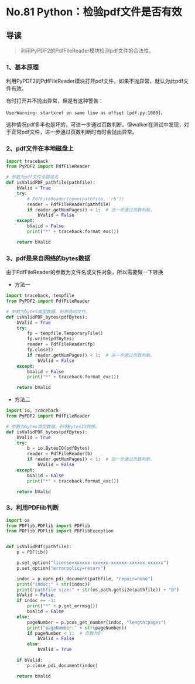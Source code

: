 # No.81 Python：检验pdf文件是否有效

## 导读

> 利用PyPDF2的PdfFileReader模块检测pdf文件的合法性。

### 1、基本原理

利用PyPDF2的PdfFileReader模块打开pdf文件，如果不抛异常，就认为此pdf文件有效。

有时打开并不抛出异常，但是有这种警告：

```shell
UserWarning: startxref on same line as offset [pdf.py:1680]。
```

这种情况pdf多半也是坏的，可进一步通过页数判断。但walker在测试中发现，对于正常pdf文件，进一步通过页数判断时有时会抛出异常。

### 2、pdf文件在本地磁盘上

```python
import traceback
from PyPDF2 import PdfFileReader

# 参数为pdf文件全路径名
def isValidPDF_pathfile(pathfile):
    bValid = True
    try:
        # PdfFileReader(open(pathfile, 'rb'))
        reader = PdfFileReader(pathfile)
        if reader.getNumPages() < 1:  # 进一步通过页数判断。
            bValid = False
    except:
        bValid = False
        print("*" + traceback.format_exc())

    return bValid

```

### 3、pdf是来自网络的bytes数据

由于PdfFileReader的参数为文件名或文件对象，所以需要做一下转换

- 方法一

```python
import traceback, tempfile
from PyPDF2 import PdfFileReader

# 参数为bytes类型数据。利用临时文件。
def isValidPDF_bytes(pdfBytes):
    bValid = True
    try:
        fp = tempfile.TemporaryFile()
        fp.write(pdfBytes)
        reader = PdfFileReader(fp)
        fp.close()
        if reader.getNumPages() < 1:  # 进一步通过页数判断。
            bValid = False
    except:
        bValid = False
        print("*" + traceback.format_exc())

    return bValid

```

- 方法二

```python
import io, traceback
from PyPDF2 import PdfFileReader

# 参数为bytes类型数据。利用BytesIO转换。
def isValidPDF_bytes(pdfBytes):
    bValid = True
    try:
        b = io.BytesIO(pdfBytes)
        reader = PdfFileReader(b)
        if reader.getNumPages() < 1:  # 进一步通过页数判断。
            bValid = False
    except:
        bValid = False
        print("*" + traceback.format_exc())

    return bValid

```

### 3、利用PDFlib判断

```python
import os
from PDFlib.PDFlib import PDFlib
from PDFlib.PDFlib import PDFlibException


def isValidPdf(pathfile):
    p = PDFlib()

    p.set_option("license=xxxxxx-xxxxxx-xxxxxx-xxxxxx-xxxxxx")
    p.set_option("errorpolicy=return")

    indoc = p.open_pdi_document(pathfile, "repair=none")
    print("indoc:" + str(indoc))
    print("pathfile size:" + str(os.path.getsize(pathfile)) + "B")
    bValid = False
    if indoc == -1:
        print("*" + p.get_errmsg())
        bValid = False
    else:
        pageNumber = p.pcos_get_number(indoc, "length:pages")
        print("pageNumber:" + str(pageNumber))
        if pageNumber < 1:  # 页数为0
            bValid = False
        else:
            bValid = True

    if bValid:
        p.close_pdi_document(indoc)

    return bValid

```
